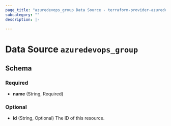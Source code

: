 ```yaml
---
page_title: "azuredevops_group Data Source - terraform-provider-azuredevops"
subcategory: ""
description: |-
  
---
```


# Data Source `azuredevops_group`





## Schema

### Required

- **name** (String, Required)

### Optional

- **id** (String, Optional) The ID of this resource.


